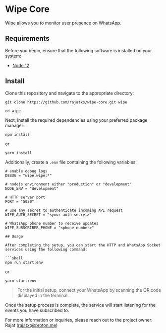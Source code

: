 # Wipe Core

Wipe allows you to monitor user presence on WhatsApp.

## Requirements

Before you begin, ensure that the following software is installed on your system:

- [Node 12](https://nodejs.org)

## Install

Clone this repository and navigate to the appropriate directory:

```shell
git clone https://github.com/rajatxs/wipe-core.git wipe
```

```shell
cd wipe
```

Next, install the required dependencies using your preferred package manager:

```shell
npm install
```

or

```shell
yarn install
```

Additionally, create a `.env` file containing the following variables:

```shell
# enable debug logs
DEBUG = "wipe,wipe:*"

# nodejs environment either "production" or "development"
NODE_ENV = "development"

# HTTP server port
PORT = "5050"

# use any secret to authenticate incoming API request
WIPE_AUTH_SECRET = "<your auth secret>"

# WhatsApp phone number to receive updates
WIPE_SUBSCRIBER_PHONE = "<phone number>"

## Usage

After completing the setup, you can start the HTTP and WhatsApp Socket services using the following command:

```shell
npm run start:env
```

or

```shell
yarn start:env
```

> For the initial setup, connect your WhatsApp by scanning the QR code displayed in the terminal.

Once the setup process is complete, the service will start listening for the events you have subscribed to.

For more information or inquiries, please reach out to the project owner: Rajat (rajatxt@proton.me)
